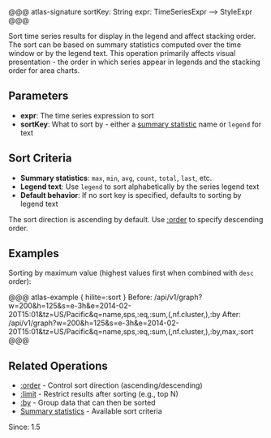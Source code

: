 @@@ atlas-signature
sortKey: String
expr: TimeSeriesExpr
-->
StyleExpr
@@@

Sort time series results for display in the legend and affect stacking order. The sort can be
based on summary statistics computed over the time window or by the legend text. This operation
primarily affects visual presentation - the order in which series appear in legends and the
stacking order for area charts.

## Parameters

* **expr**: The time series expression to sort
* **sortKey**: What to sort by - either a [summary statistic](stat.md) name or `legend` for text

## Sort Criteria

* **Summary statistics**: `max`, `min`, `avg`, `count`, `total`, `last`, etc.
* **Legend text**: Use `legend` to sort alphabetically by the series legend text
* **Default behavior**: If no sort key is specified, defaults to sorting by legend text

The sort direction is ascending by default. Use [:order](order.md) to specify descending order.

## Examples

Sorting by maximum value (highest values first when combined with `desc` order):

@@@ atlas-example { hilite=:sort }
Before: /api/v1/graph?w=200&h=125&s=e-3h&e=2014-02-20T15:01&tz=US/Pacific&q=name,sps,:eq,:sum,(,nf.cluster,),:by
After: /api/v1/graph?w=200&h=125&s=e-3h&e=2014-02-20T15:01&tz=US/Pacific&q=name,sps,:eq,:sum,(,nf.cluster,),:by,max,:sort
@@@

## Related Operations

* [:order](order.md) - Control sort direction (ascending/descending)
* [:limit](limit.md) - Restrict results after sorting (e.g., top N)
* [:by](by.md) - Group data that can then be sorted
* [Summary statistics](stat.md) - Available sort criteria

Since: 1.5